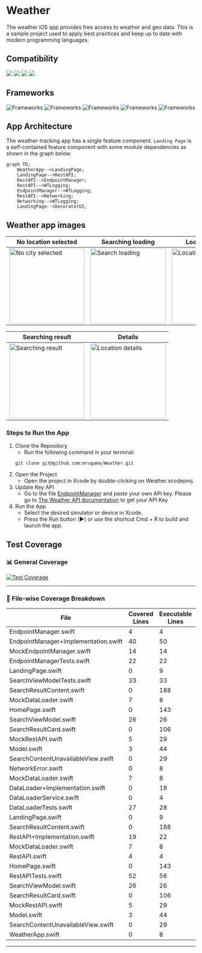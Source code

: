 # Weather
The weather iOS app provides free access to weather and geo data. This is a sample project used to apply best practices and keep up to date with modern programming languages.
## Compatibility
![](https://img.shields.io/badge/iOS-iOS_17+-informational?style=flat&logo=iOS&logoColor=white&color=2bbc8a)
![](https://img.shields.io/badge/Swift-4-informational?style=flat&logo=Swift&logoColor=white&color=2bbc8a)
![](https://img.shields.io/badge/Swift-5-informational?style=flat&logo=Swift&logoColor=white&color=2bbc8a)
![](https://img.shields.io/badge/Swift-6-informational?style=flat&logo=Swift&logoColor=white&color=2bbc8a)

## Frameworks
![Frameworks](https://img.shields.io/badge/API-SwiftUI-informational?style=flat&logo=Framework&logoColor=white&color=2bbc8a)
![Frameworks](https://img.shields.io/badge/API-Testing-informational?style=flat&logo=Framework&logoColor=white&color=2bbc8a)
![Frameworks](https://img.shields.io/badge/API-Concurrency-informational?style=flat&logo=Framework&logoColor=white&color=2bbc8a)
![Frameworks](https://img.shields.io/badge/API-OSLog-informational?style=flat&logo=Framework&logoColor=white&color=2bbc8a)
![Frameworks](https://img.shields.io/badge/Framework-SwiftPM-informational?style=flat&logo=Framework&logoColor=white&color=2bbc8a)

## App Architecture
The weather-tracking app has a single feature component. `Landing Page` is a self-contained feature component with some module dependencies as shown in the graph below.
```mermaid
graph TD;
    WeatherApp-->LandingPage;
    LandingPage-->RestAPI;
    RestAPI-->EndpointManager;
    RestAPI-->WTLogging;
    EndpointManager-->WTLogging;
    RestAPI-->Networking;
    Networking-->WTLogging;
    LandingPage-->DecoratorUI;
```

## Weather app images
| No location selected | Searching loading | Location details | Error handler
| ---- | ---- | ---- | ---- |
| <img src="https://github.com/user-attachments/assets/99563261-6435-4550-8054-68d6ea7c6792" alt="No city selected" width="200"> | <img src="https://github.com/user-attachments/assets/2bbd802d-576e-4c8c-b154-0c0eb443ffbf" alt="Search loading" width="200"> | <img src="https://github.com/user-attachments/assets/14c83383-b927-49a0-b985-ac94d0411175" alt="Location details" width="200"> | <img src="https://github.com/user-attachments/assets/fdf4cc61-d0d8-4be5-bacd-d780d2daf7a0" alt="Error handler" width="200"> |

| Searching result | Details |
| ---- | ---- |
| <img src="https://github.com/user-attachments/assets/00539ad5-72c0-4c66-ba94-926681db604f" alt="Searching result" width="200"> | <img src="https://github.com/user-attachments/assets/125e86ad-5a79-4e09-a6e1-09fb0018c9c5" alt="Location details" width="200"> |



### Steps to Run the App


1. Clone the Repository
    - Run the following command in your terminal:
    ```
    git clone git@github.com:mrugama/Weather.git
    ```
2. Open the Project
    - Open the project in Xcode by double-clicking on Weather.xcodeproj.
3. Update Key API
    - Go to the file [EndpointManager](https://github.com/mrugama/Weather/blob/f79f74f70b42f9f3eae7eed950832a32c1bedf3c/WeatherCore/Sources/Foundation/EndpointManager/Implementation/EndpointManager%2BImplementation.swift#L16) and paste your own API key. Please go to [The Weather API documentation](https://www.weatherapi.com/docs/) to get your API Key
4. Run the App
    - Select the desired simulator or device in Xcode.
    - Press the Run button (▶️) or use the shortcut Cmd + R to build and launch the app.

## Test Coverage

### 📊 General Coverage
[![Test Coverage](https://img.shields.io/badge/Total%20Test%20Coverage-21%25-green?style=flat&logo=swift&logoColor=white)](https://github.com/mrugama/Weather/actions)

---
### 📄 File-wise Coverage Breakdown
| File | Covered Lines | Executable Lines | Coverage |
|------|--------------|-----------------|----------|
| EndpointManager.swift | 4 | 4 | 100%
| EndpointManager+Implementation.swift | 40 | 50 | 80%
| MockEndpointManager.swift | 14 | 14 | 100%
| EndpointManagerTests.swift | 22 | 22 | 100%
| LandingPage.swift | 0 | 9 | 0%
| SearchViewModelTests.swift | 33 | 33 | 100%
| SearchResultContent.swift | 0 | 188 | 0%
| MockDataLoader.swift | 7 | 8 | 88%
| HomePage.swift | 0 | 143 | 0%
| SearchViewModel.swift | 26 | 26 | 100%
| SearchResultCard.swift | 0 | 106 | 0%
| MockRestAPI.swift | 5 | 29 | 17%
| Model.swift | 3 | 44 | 7%
| SearchContentUnavailableView.swift | 0 | 29 | 0%
| NetworkError.swift | 0 | 8 | 0%
| MockDataLoader.swift | 7 | 8 | 88%
| DataLoader+Implementation.swift | 0 | 18 | 0%
| DataLoaderService.swift | 0 | 4 | 0%
| DataLoaderTests.swift | 27 | 28 | 96%
| LandingPage.swift | 0 | 9 | 0%
| SearchResultContent.swift | 0 | 188 | 0%
| RestAPI+Implementation.swift | 19 | 22 | 86%
| MockDataLoader.swift | 7 | 8 | 88%
| RestAPI.swift | 4 | 4 | 100%
| HomePage.swift | 0 | 143 | 0%
| RestAPITests.swift | 52 | 56 | 93%
| SearchViewModel.swift | 26 | 26 | 100%
| SearchResultCard.swift | 0 | 106 | 0%
| MockRestAPI.swift | 5 | 29 | 17%
| Model.swift | 3 | 44 | 7%
| SearchContentUnavailableView.swift | 0 | 29 | 0%
| WeatherApp.swift | 0 | 8 | 0%
---

